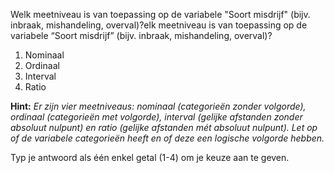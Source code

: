 Welk meetniveau is van toepassing op de variabele "Soort misdrijf" (bijv. inbraak, mishandeling, overval)?elk meetniveau is van toepassing op de variabele “Soort misdrijf” (bijv. inbraak, mishandeling, overval)?

1.	Nominaal
2.	Ordinaal
3.	Interval
4.	Ratio

**Hint:** *Er zijn vier meetniveaus: nominaal (categorieën zonder volgorde), ordinaal (categorieën met volgorde), interval (gelijke afstanden zonder absoluut nulpunt) en ratio (gelijke afstanden mét absoluut nulpunt). Let op of de variabele categorieën heeft en of deze een logische volgorde hebben.*

Typ je antwoord als één enkel getal (1-4) om je keuze aan te geven.

